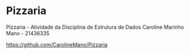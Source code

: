 # Pizzaria
 
Pizzaria - Atividade da Disciplina de Estrutura de Dados
Caroline Marinho Mano - 21436335 

https://github.com/CarolineMano/Pizzaria